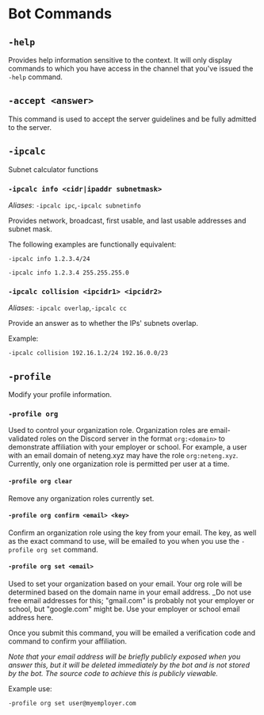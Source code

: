 # Bot Commands

## `-help`
Provides help information sensitive to the context. It will only display
commands to which you have access in the channel that you've issued the
`-help` command.

## `-accept <answer>`
This command is used to accept the server guidelines and be fully
admitted to the server.

## `-ipcalc`
Subnet calculator functions

### `-ipcalc info <cidr|ipaddr subnetmask>`
_Aliases_: `-ipcalc ipc`,`-ipcalc subnetinfo`

Provides network, broadcast, first usable, and last usable addresses
and subnet mask.

The following examples are functionally equivalent:
```
-ipcalc info 1.2.3.4/24
```
```
-ipcalc info 1.2.3.4 255.255.255.0
```

### `-ipcalc collision <ipcidr1> <ipcidr2>`
_Aliases_: `-ipcalc overlap`,`-ipcalc cc`

Provide an answer as to whether the IPs' subnets overlap.

Example:
```
-ipcalc collision 192.16.1.2/24 192.16.0.0/23
```

## `-profile`
Modify your profile information.

### `-profile org`
Used to control your organization role. Organization roles are
email-validated roles on the Discord server in the format `org:<domain>`
to demonstrate affiliation with your employer or school.
For example, a user with an email domain of neteng.xyz may have the role
`org:neteng.xyz`. Currently, only one organization role is permitted per
user at a time.

#### `-profile org clear`
Remove any organization roles currently set.

#### `-profile org confirm <email> <key>`
Confirm an organization role using the key from your email. The key, as
well as the exact command to use, will be emailed to you when you use
the `-profile org set` command.

#### `-profile org set <email>`
Used to set your organization based on your email. Your org role will
be determined based on the domain name in your email address. _Do not use
free email addresses for this; "gmail.com" is probably not your
employer or school, but "google.com" might be. Use your employer or
school email address here.

Once you submit this command, you will be emailed a verification code and
command to confirm your affiliation.

_Note that your email address will be briefly publicly exposed when you
answer this, but it will be deleted immediately by the bot and is not
stored by the bot. The source code to achieve this is publicly viewable._

Example use:
```
-profile org set user@myemployer.com
```

